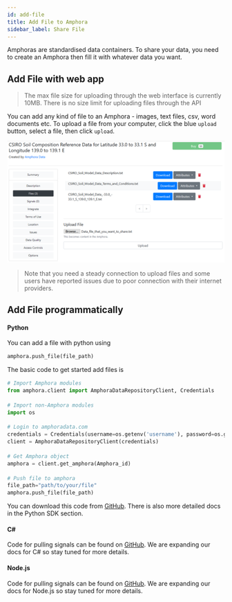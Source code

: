 ```yaml
---
id: add-file
title: Add File to Amphora
sidebar_label: Share File
---
```

Amphoras are standardised data containers. To share your data, you need to create an Amphora then fill it with whatever data you want.

## Add File with web app

> The max file size for uploading through the web interface is currently 10MB. There is no size limit for uploading files through the API

You can add any kind of file to an Amphora - images, text files, csv, word documents etc. To upload a file from your computer, click the blue `upload` button, select a file, then click `upload`.

<kbd>
<img src="/docs/assets/screenshots/add_file_amphora.png">
</kbd>

> Note that you need a steady connection to upload files and some users have reported issues due to poor connection with their internet providers.

## Add File programmatically

#### Python

You can add a file with python using
```py
amphora.push_file(file_path)
```
The basic code to get started add files is 
```py
# Import Amphora modules
from amphora.client import AmphoraDataRepositoryClient, Credentials

# Import non-Amphora modules
import os

# Login to amphoradata.com
credentials = Credentials(username=os.getenv('username'), password=os.getenv('password')) 
client = AmphoraDataRepositoryClient(credentials)

# Get Amphora object
amphora = client.get_amphora(Amphora_id) 

# Push file to amphora
file_path="path/to/your/file"
amphora.push_file(file_path)
```
You can download this code from [GitHub](https://github.com/amphoradata/samples/blob/master/generic_templates/Push_a_file.py). There is also more detailed docs in the Python SDK section.

#### C#
Code for pulling signals can be found on [GitHub](https://github.com/amphoradata/dotnet-sdk/tree/master/sample). We are expanding our docs for C# so stay tuned for more details.

#### Node.js
Code for pulling signals can be found on [GitHub](https://github.com/amphoradata/nodejs-sdk/tree/master/samples). We are expanding our docs for Node.js so stay tuned for more details.


